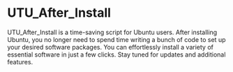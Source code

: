 # UTU_After_Install
UTU_After_Install is  a time-saving script for Ubuntu users. After installing Ubuntu, you no longer need to spend time writing a bunch of code to set up your desired software packages. You can effortlessly install a variety of essential software in just a few clicks. Stay tuned for updates and additional features.
